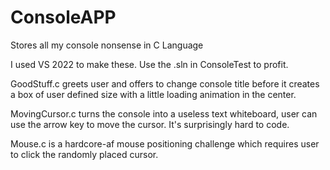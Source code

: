 # ConsoleAPP
Stores all my console nonsense in C Language

I used VS 2022 to make these.
Use the .sln in ConsoleTest to profit.


GoodStuff.c greets user and offers to change console title before it creates a box of user defined size with a little loading animation in the center.

MovingCursor.c turns the console into a useless text whiteboard, user can use the arrow key to move the cursor. It's surprisingly hard to code.

Mouse.c is a hardcore-af mouse positioning challenge which requires user to click the randomly placed cursor.
